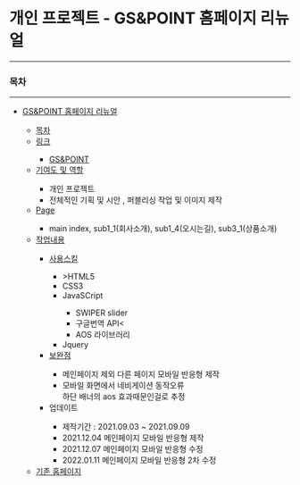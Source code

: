 <h1>개인 프로젝트 - GS&POINT 홈페이지 리뉴얼 </h1>
    <hr>
    <h3>목차</h3>
    <hr>
    <ul>
        <li><a href="">GS&POINT 홈페이지 리뉴얼</a></li>
        <ul>
            <li><a href="">목차</a></li>
            <li><a href="">링크</a></li>
                <ul>
                    <li><a href="https://dmstj3156.github.io/GS-POIINT/">GS&POINT</a></li>     
                </ul>
            <li><a href="">기여도 및 역할</a></li>
                <ul>
                    <li>개인 프로젝트</li>
                    <li>전체적인 기획 및 시안 , 퍼블리싱 작업 및 이미지 제작</li>
                </ul>
            <li><a href="">Page</a></li>
                <ul>
                  <li>main index, sub1_1(회사소개), sub1_4(오시는길), sub3_1(상품소개)</li> 
                </ul>
            <li><a href="">작업내용</a></li>
                <ul>
                    <li><a href="">사용스킬</a></li>
                        <ul>
                            <li>>HTML5</a></li>
                            <li>CSS3</a></li>
                            <li>JavaSCript</a></li>
                                <ul>
                                    <li>SWIPER slider</li>
                                    <li>구글번역 API<</li>
                                    <li>AOS 라이브러리</li>
                              </ul>
                            <li>Jquery</a></li>
                        </ul>
                    <li><a href="">보완점</a></li>
                        <ul>
                            <li>메인페이지 제외 다른 페이지 모바일 반응형 제작</li>
                            <li>모바일 화면에서 네비게이션 동작오류 <br>
                                            하단 배너의 aos 효과때문인걸로 추정 
                               </li>
                        </ul>
                    <li>업데이트</li>
                        <ul>
                            <li>제작기간 : 2021.09.03 ~ 2021.09.09</li>
                            <li>2021.12.04 메인페이지 모바일 반응형 제작</li>
                            <li>2021.12.07 메인페이지 모바일 반응형 수정</li>
                            <li>2022.01.11 메인페이지 모바일 반응형 2차 수정</li>
                        </ul>
                </ul>
            <li><a href="https://www.gsnpoint.com/Main/Main_Front.aspx">기존 홈페이지</a></li>
        </ul>
    </ul>

